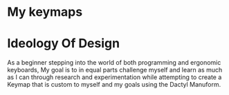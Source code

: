 # My keymaps
# Ideology Of Design
As a beginner stepping into the world of both programming and ergonomic keyboards, My goal is to in equal parts challenge myself and learn as much as I can through research and experimentation while attempting to create a Keymap that is custom to myself and my goals using the Dactyl Manuform.

